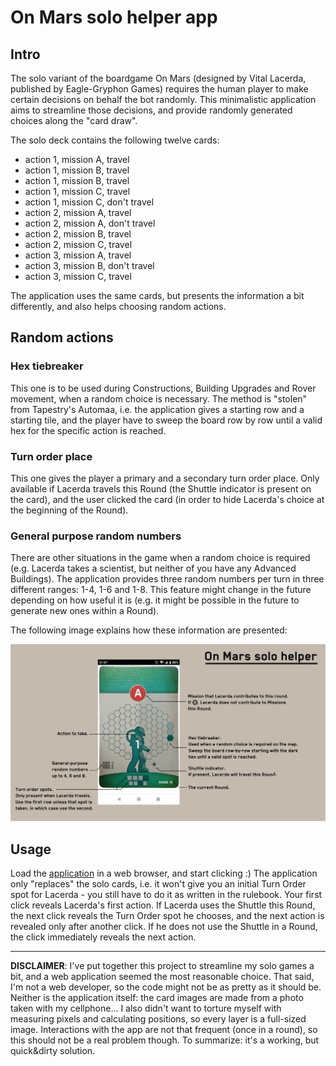 # On Mars solo helper app

## Intro

The solo variant of the boardgame On Mars (designed by Vital Lacerda, published
by Eagle-Gryphon Games) requires the human player to make certain decisions on
behalf the bot randomly. This minimalistic application aims to streamline those
decisions, and provide randomly generated choices along the "card draw".

The solo deck contains the following twelve cards:

 - action 1, mission A, travel
 - action 1, mission B, travel
 - action 1, mission B, travel
 - action 1, mission C, travel
 - action 1, mission C, don't travel
 - action 2, mission A, travel
 - action 2, mission A, don't travel
 - action 2, mission B, travel
 - action 2, mission C, travel
 - action 3, mission A, travel
 - action 3, mission B, don't travel
 - action 3, mission C, travel

The application uses the same cards, but presents the information a bit
differently, and also helps choosing random actions.

## Random actions

### Hex tiebreaker

This one is to be used during Constructions, Building
Upgrades and Rover movement, when a random choice is necessary. The method is
"stolen" from Tapestry's Automaa, i.e. the application gives a starting row and
a starting tile, and the player have to sweep the board row by row until a valid
hex for the specific action is reached. 

### Turn order place

This one gives the player a primary and a secondary turn
order place. Only available if Lacerda travels this Round (the Shuttle indicator
is present on the card), and the user clicked the card (in order to hide
Lacerda's choice at the beginning of the Round). 

### General purpose random numbers

There are other situations in the game when
a random choice is required (e.g. Lacerda takes a scientist, but neither of you
have any Advanced Buildings). The application provides three random numbers per
turn in three different ranges: 1-4, 1-6 and 1-8. This feature might change in
the future depending on how useful it is (e.g. it might be possible in the
future to generate new ones within a Round).

The following image explains how these information are presented:

![manual](manual.png)

## Usage

Load the [application](https://sghctoma.github.io/wwwacerda) in a web browser,
and start clicking :) The application only "replaces" the solo cards, i.e. it
won't give you an initial Turn Order spot for Lacerda - you still have to do it
as written in the rulebook. Your first click reveals Lacerda's first action. If
Lacerda uses the Shuttle this Round, the next click reveals the Turn Order spot
he chooses, and the next action is revealed only after another click. If he
does not use the Shuttle in a Round, the click immediately reveals the next
action.

<hr />

**DISCLAIMER**: I've put together this project to streamline my solo games a
bit, and a web application seemed the most reasonable choice. That said, I'm not
a web developer, so the code might not be as pretty as it should be. Neither is
the application itself: the card images are made from a photo taken with my
cellphone... I also didn't want to torture myself with measuring pixels and
calculating positions, so every layer is a full-sized image. Interactions with
the app are not that frequent (once in a round), so this should not be a real
problem though. To summarize: it's a working, but quick&dirty solution.

